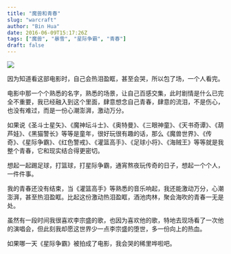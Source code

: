 ```yaml
---
title: "魔兽和青春"
slug: "warcraft"
author: "Bin Hua"
date: 2016-06-09T15:17:26Z
tags: ["魔兽", "暴雪", "星际争霸", "青春"]
draft: false
---
```


![](https://storage.tourcoder.com/tcblog/warcraft.jpg)

因为知道看这部电影时，自己会热泪盈眶，甚至会哭，所以包了场，一个人看完。

电影中那一个个熟悉的名字，熟悉的场景，让自己百感交集，此时剧情是什么已完全不重要，我已经融入到这个里面，肆意想念自己青春，肆意的流泪，不是伤心，也没有难过，而是一份心潮澎湃，激动万分。

如果说《圣斗士星矢》、《魔神坛斗士》、《奥特曼》、《三眼神童》、《天书奇谭》、《葫芦娃》、《黑猫警长》等等是童年，很好玩很有趣的话，那么《魔兽世界》、《传奇》、《星际争霸》、《红色警戒》、《灌篮高手》、《足球小将》、《海贼王》等等就是我整个青春，它和现实结合得更密切。

想起一起踢足球，打篮球，打星际争霸，通宵熬夜玩传奇的日子，想起一个个人，一件件事。

我的青春还没有结束，当《灌篮高手》等熟悉的音乐响起，我还能激动万分，心潮澎湃，甚至热泪盈眶。比起这份激动热泪盈眶，酒池肉林，聚会海吹的青春一无是处。

虽然有一段时间我很喜欢李宗盛的歌，也因为喜欢他的歌，特地去现场看了一次他的演唱会，但此刻我却愿这世界少一点李宗盛的堕世，多一份向上的热血。

如果哪一天《星际争霸》被拍成了电影，我会哭的稀里哗啦吧。
